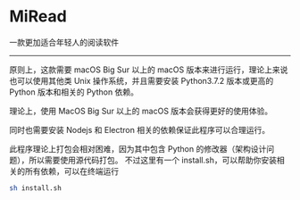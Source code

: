 # MiRead

一款更加适合年轻人的阅读软件

---

原则上，这款需要 macOS Big Sur 以上的 macOS 版本来进行运行，理论上来说也可以使用其他类 Unix 操作系统，并且需要安装 Python3.7.2 版本或更高的 Python 版本和相关的 Python 依赖。

理论上，使用 MacOS Big Sur 以上的 macOS 版本会获得更好的使用体验。

同时也需要安装 Nodejs 和 Electron 相关的依赖保证此程序可以合理运行。

此程序理论上打包会相对困难，因为其中包含 Python 的修改器（架构设计问题），所以需要使用源代码打包。
不过这里有一个 install.sh，可以帮助你安装相关的所有依赖，可以在终端运行

```bash
sh install.sh
```
